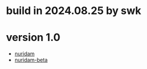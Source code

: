 # build in 2024.08.25 by swk
# version 1.0
* [nuridam](v0.1/nuridam-[v0.1].apk)
* [nuridam-beta](	v0.1/nuridam_beta-[v0.1].apk)
